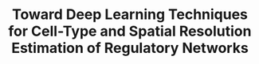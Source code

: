 ---
affilliation: UNIVERSITY OF ILLINOIS AT URBANA-CHAMPAIGN
description: 'Understanding and decoding the intricacies of gene regulatory networks
  is crucial in genomics for insights into gene expression and cellular functions.
  Traditionally, research in this field has heavily relied on transcriptome data and
  machine learning to infer these networks, but this approach has mostly used bulk
  tissue samples. This method overlooks the nuances of individual cells and their
  microenvironments, limiting our understanding to a broader, macroscopic level. The
  advent of spatial transcriptomics marks a significant shift, promising to unravel
  these networks at a single- cell and spatial level. This technology allows for the
  exploration of gene expression in relation to spatial dynamics, enhancing our understanding
  of tissue organization and cellular functions. However, adapting machine learning
  to spatial genomics faces challenges. One major issue is the scarcity of spatial
  transcriptome data, which hampers the effectiveness of deep learning methods known
  for their superiority in network estimation. Another challenge is the need for models
  that account for the physical positions of cells, as traditional methods treat data
  as independent and identically distributed, ignoring spatial relationships. To address
  these challenges, this proposal outlines two main objectives: Aim 1: Developing
  deep learning methods for cell-type resolution regulatory network estimation capable
  of transferring between scRNA-seq and spatial transcriptomics data. We will develop
  machine learning mdoels that can integrate components that explicitly model the
  regulatory network, distinguishing cell types based on transcriptomic data. The
  approach will use domain-invariant regularization to adapt from scRNA-seq to spatial
  transcriptomics, employing GTEx and HuBMap data sets. Aim 2: Developing deep learning
  methods with spatial regularization for estimating regulatory networks at spatial
  resolution within spatial transcriptomics. We will develop techniques that factor
  in the spatial positioning of cells during the learning process. The hypothesis
  is that cells in close spatial proximity have similar regulatory structures. This
  aim will also use GTEx and HuBMap data, along with collaborative efforts on spatial
  transcriptome data of the human dorsolateral prefrontal cortex. Overall, this proposal
  seeks to lead the development of advanced deep learning models, integrating cell-type
  resolution and spatial dimensions to revolutionize our understanding of regulatory
  networks in genomics to both the cell-type and spatial resolution.'
end_date: '2025-09-04T12:00:00-04:00'
grant_num: R03OD038389
pi: WANG, HAOHAN
title: Toward Deep Learning Techniques for Cell-Type and Spatial Resolution Estimation
  of Regulatory Networks
---